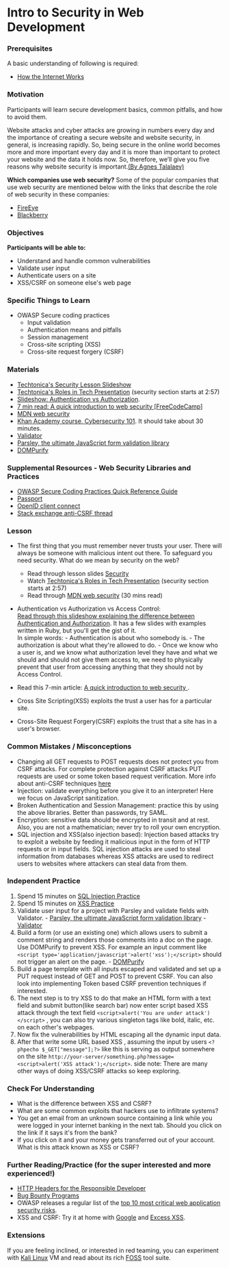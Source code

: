 # Intro to Security in Web Development

### Prerequisites

A basic understanding of following is required:

- [How the Internet Works](/networking-computing/how-the-internet-works.md)

### Motivation

Participants will learn secure development basics, common pitfalls, and how to avoid them.

Website attacks and cyber attacks are growing in numbers every day and the importance of creating a secure website and website security, in general, is increasing rapidly. So, being secure in the online world becomes more and more important every day and it is more than important to protect your website and the data it holds now. So, therefore, we’ll give you five reasons why website security is important.[(By Agnes Talalaev)](https://patchstack.com/articles/reasons-why-website-security-important/)

**Which companies use web security?**
Some of the popular companies that use web security are mentioned below with the links that describe the role of web security in these companies:

- [FireEye](https://www.thesoftwarereport.com/top-25-cybersecurity-companies-of-2018/)
- [Blackberry](https://www.thesoftwarereport.com/top-25-cybersecurity-companies-of-2018/)

### Objectives

**Participants will be able to:**

- Understand and handle common vulnerabilities
- Validate user input
- Authenticate users on a site
- XSS/CSRF on someone else's web page

### Specific Things to Learn

- OWASP Secure coding practices
  - Input validation
  - Authentication means and pitfalls
  - Session management
  - Cross-site scripting (XSS)
  - Cross-site request forgery (CSRF)

### Materials

- [Techtonica's Security Lesson Slideshow](https://docs.google.com/presentation/d/1o0xN7Q5U9nlVCFce-O4RRQdHiDfgcPe688lhBvkfPyc/)
- [Techtonica's Roles in Tech Presentation](https://drive.google.com/file/d/1jZY4K-KeqLDM4AXgxwymJrBxGi3DIhaH/view?usp=sharing) (security section starts at 2:57)
- [Slideshow: Authentication vs Authorization](https://docs.google.com/presentation/d/1iHXimPdzKOYpjhXC2Vh-8QmpG90PxHWBQ-gRb6k32zg/edit?usp=sharing).
- [7 min read: A quick introduction to web security [FreeCodeCamp]](https://medium.freecodecamp.org/a-quick-introduction-to-web-security-f90beaf4dd41)
- [MDN web security](https://developer.mozilla.org/en-US/docs/Learn/Server-side/First_steps/Website_security)
- [Khan Academy course, Cybersecurity 101](https://www.khanacademy.org/computing/code-org/computers-and-the-internet/internet-works/v/the-internet-cybersecurity-and-crime). It should take about 30 minutes.
- [Validator](https://github.com/validatorjs/validator.js)
- [Parsley, the ultimate JavaScript form validation library](http://parsleyjs.org/)
- [DOMPurify](https://github.com/cure53/DOMPurify)

### Supplemental Resources - Web Security Libraries and Practices

- [OWASP Secure Coding Practices Quick Reference Guide](https://www.owasp.org/images/0/08/OWASP_SCP_Quick_Reference_Guide_v2.pdf)
- [Passport](http://passportjs.org/)
- [OpenID client connect](https://github.com/IdentityModel/oidc-client-js)
- [Stack exchange anti-CSRF thread](https://security.stackexchange.com/questions/90023/get-and-post-request-vulnerable-to-csrf-attack)

### Lesson

- The first thing that you must remember never trusts your user. There will always be someone with malicious intent out there. To safeguard you need security. What do we mean by security on the web?

  - Read through lesson slides [Security](https://docs.google.com/presentation/d/1o0xN7Q5U9nlVCFce-O4RRQdHiDfgcPe688lhBvkfPyc/)
  - Watch [Techtonica's Roles in Tech Presentation](https://drive.google.com/file/d/1jZY4K-KeqLDM4AXgxwymJrBxGi3DIhaH/view?usp=sharing) (security section starts at 2:57)
  - Read through [MDN web security](https://developer.mozilla.org/en-US/docs/Learn/Server-side/First_steps/Website_security) (30 mins read)

- Authentication vs Authorization vs Access Control:<br>
  [Read through this slideshow explaining the difference between Authentication and Authorization](https://docs.google.com/presentation/d/1iHXimPdzKOYpjhXC2Vh-8QmpG90PxHWBQ-gRb6k32zg/edit?usp=sharing). It has a few slides with examples written in Ruby, but you'll get the gist of it.<br>
  In simple words: - Authentication is about who somebody is. - The authorization is about what they're allowed to do. - Once we know who a user is, and we know what authorization level they have and what we should and should not give them access to, we need to physically prevent that user from accessing anything that they should not by Access Control.

- Read this 7-min article: [A quick introduction to web security
  ](https://medium.freecodecamp.org/a-quick-introduction-to-web-security-f90beaf4dd41).

- Cross Site Scripting(XSS) exploits the trust a user has for a particular site.
- Cross-Site Request Forgery(CSRF) exploits the trust that a site has in a user's browser.

### Common Mistakes / Misconceptions

- Changing all GET requests to POST requests does not protect you from CSRF attacks. For complete protection against CSRF attacks PUT requests are used or some token based request verification. More info about anti-CSRF techniques [here](https://security.stackexchange.com/questions/90023/get-and-post-request-vulnerable-to-csrf-attack)
- Injection: validate everything before you give it to an interpreter! Here we focus on JavaScript sanitization.
- Broken Authentication and Session Management: practice this by using the above libraries. Better than passwords, try SAML.
- Encryption: sensitive data should be encrypted in transit and at rest. Also, you are not a mathematician; never try to roll your own encryption.
- SQL injection and XSS(also injection based): Injection based attacks try to exploit a website by feeding it malicious input in the form of HTTP requests or in input fields. SQL injection attacks are used to steal information from databases whereas XSS attacks are used to redirect users to websites where attackers can steal data from them.

### Independent Practice

1. Spend 15 minutes on [SQL Injection Practice](https://www.hacksplaining.com/exercises/sql-injection)
2. Spend 15 minutes on [XSS Practice](https://xss-game.appspot.com/)
3. Validate user input for a project with Parsley and validate fields with Validator. - [Parsley, the ultimate JavaScript form validation library](http://parsleyjs.org/) - [Validator](https://github.com/validatorjs/validator.js)
4. Build a form (or use an existing one) which allows users to submit a comment string and renders those comments into a doc on the page. Use DOMPurify to prevent XSS. For example an input comment like `<script type='application/javascript'>alert('xss');</script>` should not trigger an alert on the page. - [DOMPurify](https://github.com/cure53/DOMPurify)
5. Build a page template with all inputs escaped and validated and set up a PUT request instead of GET and POST to prevent CSRF. You can also look into implementing Token based CSRF prevention techniques if interested.
6. The next step is to try XSS to do that make an HTML form with a text field and submit button(like search bar) now enter script based XSS attack through the text field `<script>alert('You are under attack')</script>` , you can also try various singleton tags like bold, italic, etc. on each other's webpages.
7. Now fix the vulnerabilities by HTML escaping all the dynamic input data.
8. After that write some URL based XSS , assuming the input by users `<?phpecho $_GET["message"];?>` like this is serving as output somewhere on the site `http://your-server/something.php?message=<script>alert('XSS attack');</script>`. side note: There are many other ways of doing XSS/CSRF attacks so keep exploring.

### Check For Understanding

- What is the difference between XSS and CSRF?
- What are some common exploits that hackers use to infiltrate systems?
- You get an email from an unknown source containing a link while you were logged in your internet banking in the next tab. Should you click on the link if it says it's from the bank?
- If you click on it and your money gets transferred out of your account. What is this attack known as XSS or CSRF?

### Further Reading/Practice (for the super interested and more experienced!)

- [HTTP Headers for the Responsible Developer](https://www.twilio.com/blog/a-http-headers-for-the-responsible-developer)
- [Bug Bounty Programs](https://www.bugcrowd.com/bug-bounty-list/)
- OWASP releases a regular list of the [top 10 most critical web application security risks](https://www.owasp.org/index.php/Category:OWASP_Top_Ten_Project).
- XSS and CSRF: Try it at home with [Google](https://xss-game.appspot.com/) and [Excess XSS](http://excess-xss.com/).

### Extensions

If you are feeling inclined, or interested in red teaming, you can experiment with [Kali Linux](https://www.kali.org/) VM and read about its rich [FOSS](https://www.fossmint.com/kali-linux-hacking-and-penetration-tools/) tool suite.
